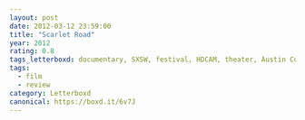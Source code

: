 ```yaml
---
layout: post 
date: 2012-03-12 23:59:00
title: "Scarlet Road"
year: 2012
rating: 0.8
tags_letterboxd: documentary, SXSW, festival, HDCAM, theater, Austin Convention Center, Austin, US premiere, premiere
tags:
  - film
  - review
category: Letterboxd
canonical: https://boxd.it/6v7J
---
```

